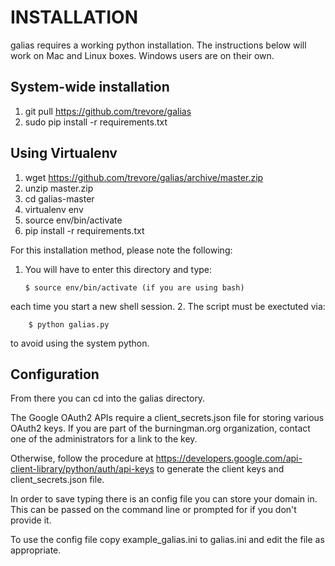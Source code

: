 # INSTALLATION
galias requires a working python installation. The instructions below will work on Mac and Linux boxes. Windows users are on their own.

## System-wide installation
1. git pull https://github.com/trevore/galias
2. sudo pip install -r requirements.txt


## Using Virtualenv
1. wget https://github.com/trevore/galias/archive/master.zip
2. unzip master.zip
3. cd galias-master
4. virtualenv env
5. source env/bin/activate
6. pip install -r requirements.txt

For this installation method, please note the following:

1.  You will have to enter this directory and type:

        $ source env/bin/activate (if you are using bash)
each time you start a new shell session.
2. The script must be exectuted via:

        $ python galias.py
to avoid using the system python.



## Configuration

From there you can cd into the galias directory.

The Google OAuth2 APIs require a client_secrets.json file for storing various OAuth2 keys. If you are part of the burningman.org organization, contact one of the administrators for a link to the key.

Otherwise, follow the procedure at https://developers.google.com/api-client-library/python/auth/api-keys to generate the client keys and client_secrets.json file.

In order to save typing there is an config file you can store your
domain in. This can be passed on the command line or
prompted for if you don't provide it.

To use the config file copy example_galias.ini to galias.ini and edit the
file as appropriate.
